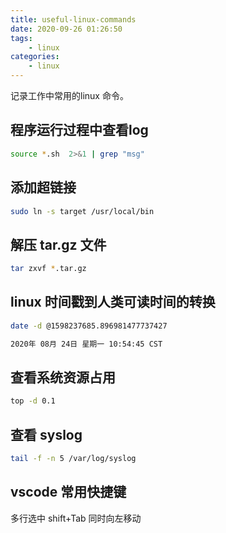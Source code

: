 ```yaml
---
title: useful-linux-commands
date: 2020-09-26 01:26:50
tags: 
    - linux
categories:
    - linux
---
```

记录工作中常用的linux 命令。
<!-- more -->

## 程序运行过程中查看log


<!-- more -->
```bash
source *.sh  2>&1 | grep "msg"
```



## 添加超链接

```bash
sudo ln -s target /usr/local/bin
```

## 解压 tar.gz 文件

```bash
tar zxvf *.tar.gz
```

## linux 时间戳到人类可读时间的转换

```bash
date -d @1598237685.896981477737427

2020年 08月 24日 星期一 10:54:45 CST
```

## 查看系统资源占用

```bash
top -d 0.1
```

## 查看 syslog

```bash
tail -f -n 5 /var/log/syslog
```

## vscode 常用快捷键
多行选中 shift+Tab 同时向左移动




